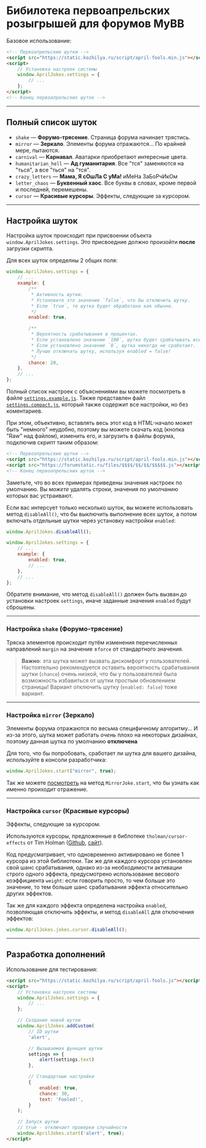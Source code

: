 # Бибилотека первоапрельских розыгрышей для форумов MyBB

Базовое использование:
```html
<!-- Первоапрельские шутки -->
<script src="https://static.kozhilya.ru/script/april-fools.min.js"></script>
<script>
    // Установка настроек системы
    window.AprilJokes.settings = {
        // ...
    };
</script>
<!-- Конец первоапрельских шуток -->
```

---
## Полный список шуток

* `shake` — **Форумо-трясение**. Страница форума начинает трястись.
* `mirror` — **Зеркало**. Элементы форума отражаются... По крайней мере, пытаются.
* `carnival` — **Карнавал**. Аватарки приобретают интересные цвета.
* `humanitarian_hell` — **Ад гуманитария**. Все "тся" заменяются на "ться", а все "ться" на "тся".
* `crazy_letters` — **Мама, Я сОшЛа С уМа!** иМеНа ЗаБоРчИкОм
* `letter_chaos` — **Буквенный хаос**. Все буквы в словах, кроме первой и последней, перемешены.
* `cursor` — **Красивые курсоры**. Эффекты, следующие за курсором.

---
## Настройка шуток

Настройка шуток происходит при присвоении объекта `window.AprilJokes.settings`.
Это присвоедние должно произойти **после** загрузки скрипта.

Для всех шуток определны 2 общих поля:
```js
window.AprilJokes.settings = {
    // ...
    example: {
        /**
         * Активность шутки.
         * Установите это значение `false`, что бы отключить шутку.
         * Если `true`, то шутка будет обработана как обычно.
         */
        enabled: true,

        /**
         * Вероятность срабатывания в процентах.
         * Если установлено значение `100`, шутка будет срабатывать всегда.
         * Если установлено значение `0`, шутка никогда не сработает.
         * Лучше отключать шутку, используя enabled = false!
         */
        chance: 20,
    },
    // ...
};
```

Полный список настроек с объяснениями вы можете посмотреть в файле [`settings.example.js`](./settings.example.js). Также представлен файл [`settings.compact.js`](./settings.compact.js), который также содержит все настройки, но без коментариев. 

При этом, объективно, вставлять весь этот код в HTML-начало может быть "немного" неудобно, поэтому вы можете скачать код (кнопка "Raw" над файлом), изменить его, и загрузить в файлы форума, подключив скрипт таким образом:

```html
<!-- Первоапрельские шутки -->
<script src="https://static.kozhilya.ru/script/april-fools.min.js"></script>
<script src="https://forumstatic.ru/files/$$$$/$$/$$/$$$$$.js"></script>
<!-- Конец первоапрельских шуток -->
```

Заметьте, что во всех примерах приведены значения настроек по умолчанию. Вы *можете* удалять строки, значения по умолчанию которых вас устраивают.

Если вас интерсует только несколько шуток, вы можете использовать метод `disableAll()`, что бы выключить выполнение всех шуток, а потом включать отдельные шутки через установку настройки `enabled`:

```js
window.AprilJokes.disableAll();

window.AprilJokes.settings = {
    // ...
    example: {
        enabled: true,
        // ...
    },
    // ...
};
```

Обратите внимание, что метод `disableAll()` должен быть вызван *до* установки настроек `settings`, иначе заданные значения `enabled` будут сброшены.

---
### Настройка `shake` (Форумо-трясение)

Тряска элементов происходит путём изменения перечисленных направлений `margin` на значение ±`force` от стандартного значения.

> **Важно**: эта шутка может вызвать дискомфорт у пользователей. Настоятельно рекомендуется оставить вероятность срабатывания шутки (`chance`) очень низкой, что бы у пользователей была возможность избавиться от шутки простым обновлением страницы! Вариант отключить шутку (`enabled: false`) тоже вариант.

---
### Настройка `mirror` (Зеркало)
Элементы форума отражаются по весьма специфичному алгоритму... И из-за этого, шутка может работать *очень* плохо на некоторых дизайнах, поэтому данная шутка по умолчанию **отключена**

Для того, что бы попробовать, сработает ли шутка для вашего дизайна, используйте в консоли разработчика:
```js
window.AprilJokes.start("mirror", true);
```

Так же можете [посмотреть](./src/jokes/mirror.ts#L16) на метод `MirrorJoke.start`, что бы узнать как именно проиходит отражение. 

---
### Настройка `cursor` (Красивые курсоры)
Эффекты, следующие за курсором.

Используются курсоры, предложенные в библотеке `tholman/cursor-effects` от Tim Holman ([Github](https://github.com/tholman/cursor-effects), [сайт](https://tholman.com/cursor-effects/)).

Код предусматривает, что одновременно активировано не более 1 курсора из этой библиотеки. Так же для каждого курсора установлен свой шанс срабатывания, однако из-за необходимости активации строго одного эффекта, предусмотрено использование весового коэффициента `weight`: если говорить просто, то чем больше это значение, то тем больше шанс срабатывания эффекта относительно других эффектов.

Так же для каждого эффекта определена настройка `enabled`, позволяющая отключить эффекты, и метод `disableAll` для отключения эффектов:
```js
window.AprilJokes.jokes.cursor.disableAll();
```

---
## Разработка дополнений

Использование для тестирования:
```html
<script src="https://static.kozhilya.ru/script/april-fools.js"></script>
<script>
    // Установка настроек системы
    window.AprilJokes.settings = {
        // ...
    };

    // Создание новой шутки
    window.AprilJokes.addCustom(
        // ID шутки
        'alert', 

        // Вызываемая функция шутки
        settings => {
            alert(settings.text)
        }, 

        // Стандартные настройки
        {
            enabled: true,
            chance: 30,
            text: 'Fooled!',
        }
    );

    // Запуск шутки
    // true - отключает проверки случайности
    window.AprilJokes.start('alert', true);
</script>
```
